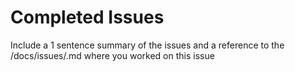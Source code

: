 # Completed Issues
Include a 1 sentence summary of the issues and a reference to the /docs/issues/<file>.md where you worked on this issue
